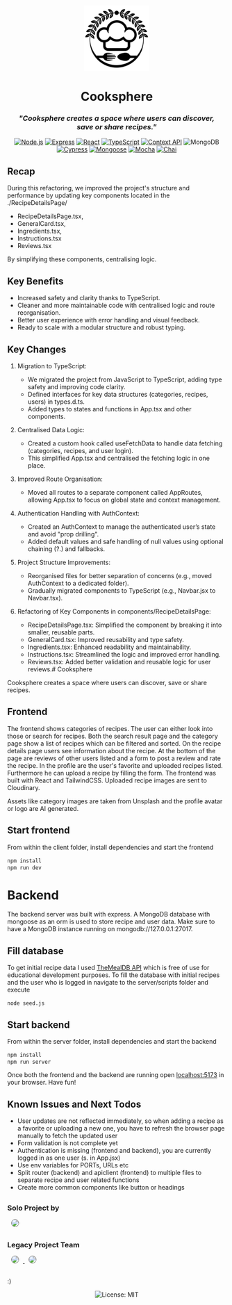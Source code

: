 <div align="center">
  <img src="./client/public/logo.png" width="150" alt="StackTally logo">
  <h1> Cooksphere </h1>
  <h3><i>"Cooksphere creates a space where users can discover,<br/> save or share recipes."</i></h3>


[![Node.js](https://img.shields.io/badge/node.js-6DA55F?style=for-the-badge&logo=node.js&logoColor=white)](https://nodejs.org/)
[![Express](https://img.shields.io/badge/express.js-%23404d59.svg?style=for-the-badge&logo=express&logoColor=%2361DAFB)](https://expressjs.com/)
[![React](https://img.shields.io/badge/react-%2320232a.svg?style=for-the-badge&logo=react&logoColor=%2361DAFB)](https://reactjs.org/)
[![TypeScript](https://img.shields.io/badge/typescript-%23007ACC.svg?style=for-the-badge&logo=typescript&logoColor=white)](https://www.typescriptlang.org/)
[![Context API](https://img.shields.io/badge/contextapi-%2320232a.svg?style=for-the-badge&logo=react&logoColor=%2361DAFB)](https://reactjs.org/docs/context.html)
![MongoDB](https://img.shields.io/badge/MongoDB-%234ea94b.svg?style=for-the-badge&logo=mongodb&logoColor=white)
[![Cypress](https://img.shields.io/badge/cypress-%2317202C.svg?style=for-the-badge&logo=cypress&logoColor=white)](https://www.cypress.io/)
[![Mongoose](https://img.shields.io/badge/mongoose-%238A4C39.svg?style=for-the-badge&logo=mongoose&logoColor=white)](https://mongoosejs.com/)
[![Mocha](https://img.shields.io/badge/mocha-%23D8B545.svg?style=for-the-badge&logo=mocha&logoColor=white)](https://mochajs.org/)
[![Chai](https://img.shields.io/badge/chai-%23A30000.svg?style=for-the-badge&logo=chai&logoColor=white)](https://www.chaijs.com/)

</div>



## Recap

During this refactoring, we improved the project's structure and performance by updating key components located in the ./RecipeDetailsPage/

* RecipeDetailsPage.tsx, 
* GeneralCard.tsx, 
* Ingredients.tsx, 
* Instructions.tsx
* Reviews.tsx 

By simplifying these components, centralising logic.

## Key Benefits

* Increased safety and clarity thanks to TypeScript.
* Cleaner and more maintainable code with centralised logic and route reorganisation.
* Better user experience with error handling and visual feedback.
* Ready to scale with a modular structure and robust typing.


## Key Changes

1. Migration to TypeScript:
    * We migrated the project from JavaScript to TypeScript, adding type safety and improving code clarity.
    * Defined interfaces for key data structures (categories, recipes, users) in types.d.ts.
    * Added types to states and functions in App.tsx and other components.

2. Centralised Data Logic:
    * Created a custom hook called useFetchData to handle data fetching (categories, recipes, and user login).
    * This simplified App.tsx and centralised the fetching logic in one place.

3. Improved Route Organisation:
    * Moved all routes to a separate component called AppRoutes, allowing App.tsx to focus on global state and context management.

4. Authentication Handling with AuthContext:
    * Created an AuthContext to manage the authenticated user’s state and avoid "prop drilling".
    * Added default values and safe handling of null values using optional chaining (?.) and fallbacks.

5. Project Structure Improvements:
    * Reorganised files for better separation of concerns (e.g., moved AuthContext to a dedicated folder).
    * Gradually migrated components to TypeScript (e.g., Navbar.jsx to Navbar.tsx).

6. Refactoring of Key Components in components/RecipeDetailsPage:
    * RecipeDetailsPage.tsx: Simplified the component by breaking it into smaller, reusable parts.
    * GeneralCard.tsx: Improved reusability and type safety.
    * Ingredients.tsx: Enhanced readability and maintainability.
    * Instructions.tsx: Streamlined the logic and improved error handling.
    * Reviews.tsx: Added better validation and reusable logic for user reviews.# Cooksphere

Cooksphere creates a space where users can discover, save or share recipes.

## Frontend
The frontend shows categories of recipes. The user can either look into those or search for recipes. Both the search result page and the category page show a list of recipes which can be filtered and sorted. On the recipe details page users see information about the recipe. At the bottom of the page are reviews of other users listed and a form to post a review and rate the recipe. In the profile are the user's favorite and uploaded recipes listed. Furthermore he can upload a recipe by filling the form. The frontend was built with React and TailwindCSS. Uploaded recipe images are sent to Cloudinary.

Assets like category images are taken from Unsplash and the profile avatar or logo are AI generated.

## Start frontend
From within the client folder, install dependencies and start the frontend
```
npm install
npm run dev
```

# Backend
The backend server was built with express. A MongoDB database with mongoose as an orm is used to store recipe and user data. Make sure to have a MongoDB instance running on mongodb://127.0.0.1:27017.

## Fill database
To get initial recipe data I used [TheMealDB API](https://www.themealdb.com/api.php) which is free of use for educational development purposes. To fill the database with initial recipes and the user who is logged in navigate to the server/scripts folder and execute
```
node seed.js
```

## Start backend
From within the server folder, install dependencies and start the backend
```
npm install
npm run server
```

Once both the frontend and the backend are running open [localhost:5173](http://localhost:5173) in your browser. Have fun!

## Known Issues and Next Todos
- User updates are not reflected immediately, so when adding a recipe as a favorite or uploading a new one, you have to refresh the browser page manually to fetch the updated user
- Form validation is not complete yet
- Authentication is missing (frontend and backend), you are currently logged in as one user (s. in App.jsx)
- Use env variables for PORTs, URLs etc
- Split router (backend) and apiclient (frontend) to multiple files to separate recipe and user related functions
- Create more common components like button or headings

##
<h3>Solo Project by</h3>
<a href="https://github.com/b-rak">
  <img src="https://avatars.githubusercontent.com/u/153173804?v=4" width="60px" hspace="10" style="border-radius: 100px; outline: solid 1px gray;outline-offset: -0.5px;">
</a>

##
<h3>Legacy Project Team</h3>


<a href="https://github.com/j7sus">
  <img src="https://github.com/j7sus.png" width="60px" hspace="10" style="border-radius: 100px; outline: solid 1px gray;outline-offset: -0.5px;">
</a>
<a href="hhttps://github.com/lmleg9">
  <img src="https://avatars.githubusercontent.com/u/166398249?v=4" width="60px" hspace="10" style="border-radius: 100px; outline: solid 1px gray;outline-offset: -0.5px;">
</a>

##
:) <div align="center">
  ![License: MIT](https://img.shields.io/badge/License-MIT-blueviolet.svg)
</div>